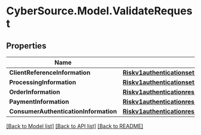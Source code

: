 # CyberSource.Model.ValidateRequest
## Properties

Name | Type | Description | Notes
------------ | ------------- | ------------- | -------------
**ClientReferenceInformation** | [**Riskv1authenticationsetupsClientReferenceInformation**](Riskv1authenticationsetupsClientReferenceInformation.md) |  | [optional] 
**ProcessingInformation** | [**Riskv1authenticationsetupsProcessingInformation**](Riskv1authenticationsetupsProcessingInformation.md) |  | [optional] 
**OrderInformation** | [**Riskv1authenticationresultsOrderInformation**](Riskv1authenticationresultsOrderInformation.md) |  | [optional] 
**PaymentInformation** | [**Riskv1authenticationresultsPaymentInformation**](Riskv1authenticationresultsPaymentInformation.md) |  | [optional] 
**ConsumerAuthenticationInformation** | [**Riskv1authenticationresultsConsumerAuthenticationInformation**](Riskv1authenticationresultsConsumerAuthenticationInformation.md) |  | [optional] 

[[Back to Model list]](../README.md#documentation-for-models) [[Back to API list]](../README.md#documentation-for-api-endpoints) [[Back to README]](../README.md)

